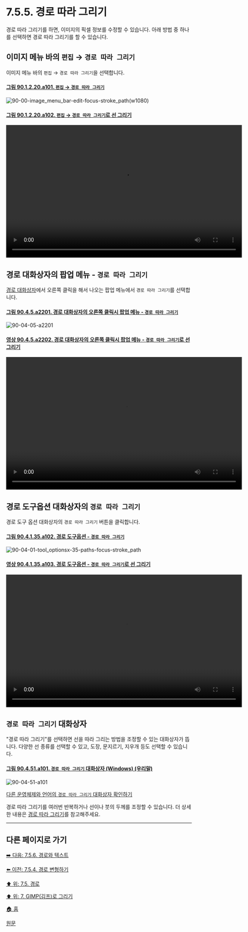 # 7.5.5. 경로 따라 그리기
경로 따라 그리기를 하면, 이미지의 픽셀 정보를 수정할 수 있습니다. 아래 방법 중 하나를 선택하면 경로 따라 그리기를 할 수 있습니다.

## 이미지 메뉴 바의 `편집` → `경로 따라 그리기`
이미지 메뉴 바의 `편집` → `경로 따라 그리기`을 선택합니다.

<a id="90-01-02-20-a101"></a>

#### [그림 90.1.2.20.a101. `편집` → `경로 따라 그리기`](./90-01-02-20-stroke_path.md#90-01-02-20-a101)
![90-00-image_menu_bar-edit-focus-stroke_path(w1080)](https://github.com/wonder13662/gimp/assets/15767104/d4b34f6b-d4da-41f2-aa6e-128ba1125b7d)

<a id="90-01-02-20-a102"></a>

#### [그림 90.1.2.20.a102. `편집` → `경로 따라 그리기`로 선 그리기](./90-01-02-20-stroke_path.md#90-01-02-20-a102)
<video controls="controls" width="640" height="360" src="https://github.com/wonder13662/gimp/assets/15767104/4248aea3-b002-4970-9f06-1c9b00c961eb"></video>

## 경로 대화상자의 팝업 메뉴 - `경로 따라 그리기`
[경로 대화상자](./15-02-03-00-paths-dialog.md)에서 오른쪽 클릭을 해서 나오는 팝업 메뉴에서 `경로 따라 그리기`를 선택합니다.

<a id="90-04-05-a2201"></a>

#### [그림 90.4.5.a2201. 경로 대화상자의 오른쪽 클릭시 팝업 메뉴 - `경로 따라 그리기`](./90-04-05-paths.md#90-04-05-a2201)
![90-04-05-a2201](https://github.com/wonder13662/gimp/assets/15767104/45674148-01d8-4956-a37d-be595b71c5eb)

<a id="90-04-05-a2202"></a>

#### [영상 90.4.5.a2202. 경로 대화상자의 오른쪽 클릭시 팝업 메뉴 - `경로 따라 그리기`로 선 그리기](./90-04-05-paths.md#90-04-05-a2202)
<video controls="controls" width="640" height="360" src="https://github.com/wonder13662/gimp/assets/15767104/205b1bc1-955d-4a5e-a678-ce17ece4c4df"></video>

## 경로 도구옵션 대화상자의 `경로 따라 그리기`
경로 도구 옵션 대화상자의 `경로 따라 그리기` 버튼을 클릭합니다.

<a id="90-04-01-35-a102"></a>

#### [그림 90.4.1.35.a102. 경로 도구옵션 - `경로 따라 그리기`](./90-04-01-35-paths.md#90-04-01-35-a102)
![90-04-01-tool_optionsx-35-paths-focus-stroke_path](https://github.com/wonder13662/gimp/assets/15767104/34a212ad-f35f-4fb7-94a9-015a873882ae)

<a id="90-04-01-35-a103"></a>

#### [영상 90.4.1.35.a103. 경로 도구옵션 - `경로 따라 그리기`로 선 그리기](./90-04-01-35-paths.md#90-04-01-35-a103)
<video controls="controls" width="640" height="360" src="https://github.com/wonder13662/gimp/assets/15767104/ebad5fdc-7c60-47b8-bc42-9e3ed00ec004"></video>

## `경로 따라 그리기` 대화상자
"경로 따라 그리기"를 선택하면 선을 따라 그리는 방법을 조정할 수 있는 대화상자가 뜹니다. 다양한 선 종류를 선택할 수 있고, 도장, 문지르기, 지우개 등도 선택할 수 있습니다.

<a id="90-04-51-a101"></a>

#### [그림 90.4.51.a101. `경로 따라 그리기` 대화상자 (Windows) (우리말)](./90-04-51-stroke_path.md#90-04-51-a101)
![90-04-51-a101](https://github.com/wonder13662/gimp/assets/15767104/6afd212b-526f-498b-a8cd-a29cb373c15a)

[다른 운영체제와 언어의 `경로 따라 그리기` 대화상자 확인하기](./90-04-51-stroke_path.md#90-04-51-a102)

경로 따라 그리기를 여러번 반복하거나 선이나 붓의 두께를 조정할 수 있습니다. 더 상세한 내용은 [경로 따라 그리기](./16-03-21-stroke-path.md)를 참고해주세요.

***

## 다른 페이지로 가기
[➡️ 다음: 7.5.6. 경로와 텍스트](./07-05-06-paths-and-text.md)

[⬅️ 이전: 7.5.4. 경로 변형하기](./07-05-04-transforming-paths.md)

[⬆️ 위: 7.5. 경로](./07-05-00-paths.md)

[⬆️ 위: 7. GIMP(김프)로 그리기](./07-00-painting-with-gimp.md)

[🏠 홈](./00-home.md)

[원문](https://docs.gimp.org/2.10/ko/gimp-using-paths-stroking.html)
